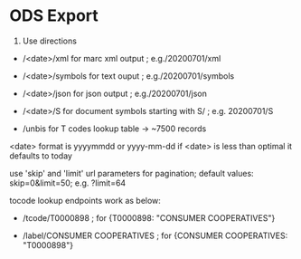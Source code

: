 # ODS Export

1. Use directions

 - /\<date\>/xml for marc xml output ; e.g./20200701/xml
  
 - /\<date>\/symbols for text ouput ; e.g./20200701/symbols
  
 - /\<date\>/json for json output ; e.g./20200701/json

 - /\<date\>/S for document symbols starting with S/ ; e.g. 20200701/S
  
 - /unbis for T codes lookup table -> ~7500 records
  
 <date\> format is yyyymmdd or yyyy-mm-dd
 if \<date\> is less than optimal it defaults to today
 
 use 'skip' and 'limit' url parameters for pagination; default values: skip=0&limit=50; e.g. ?limit=64
 
 tocode lookup endpoints work as below:
 
  - /tcode/T0000898 ; for {T0000898: "CONSUMER COOPERATIVES"}
 
  - /label/CONSUMER COOPERATIVES ; for {CONSUMER COOPERATIVES: "T0000898"}
